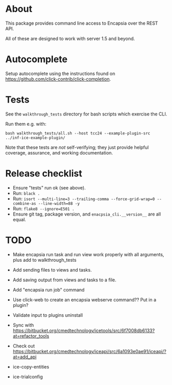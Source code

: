 # About

This package provides command line access to Encapsia over the REST API.

All of these are designed to work with server 1.5 and beyond.

# Autocomplete

Setup autocomplete using the instructions found on https://github.com/click-contrib/click-completion.

# Tests

See the `walkthrough_tests` directory for bash scripts which exercise the CLI.

Run them e.g. with:

    bash walkthrough_tests/all.sh --host tcc24 --example-plugin-src ../inf-ice-example-plugin/

Note that these tests are *not* self-verifying; they just provide helpful coverage, assurance, and working documentation.

# Release checklist

* Ensure "tests" run ok (see above).
* Run: `black .`
* Run: `isort --multi-line=3 --trailing-comma --force-grid-wrap=0 --combine-as --line-width=88 -y`
* Run: `flake8 --ignore=E501 .`
* Ensure git tag, package version, and `enacpsia_cli.__version__` are all equal.

# TODO

* Make encapsia run task and run view work properly with all arguments, plus add to walkthrough_tests
* Add sending files to views and tasks.
* Add saving output from views and tasks to a file.
* Add "encapsia run job" command
* Use click-web to create an encapsia webserve command?? Put in a plugin?
* Validate input to plugins uninstall

* Sync with https://bitbucket.org/cmedtechnology/icetools/src/6f7008db6133?at=refactor_tools
* Check out https://bitbucket.org/cmedtechnology/iceapi/src/6a1093e0ae91/iceapi/?at=add_api
* ice-copy-entities
* ice-trialconfig